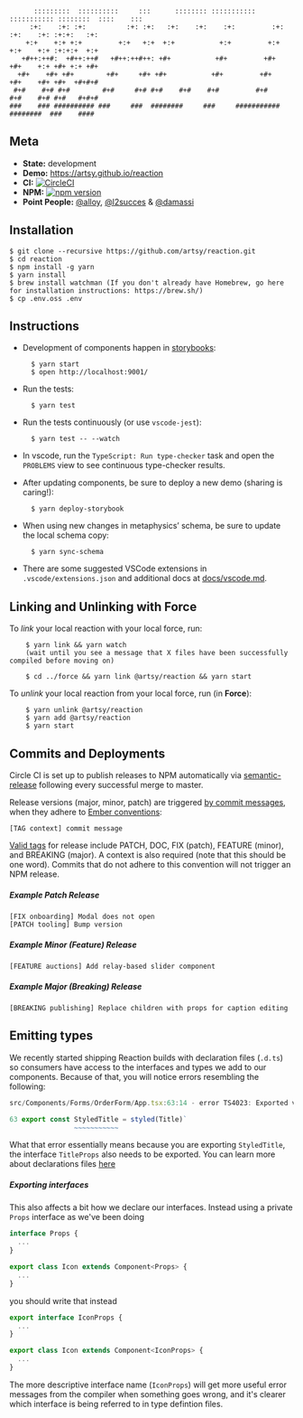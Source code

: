           :::::::::  ::::::::::     :::      :::::::: ::::::::::: ::::::::::: ::::::::  ::::    :::
         :+:    :+: :+:          :+: :+:   :+:    :+:    :+:         :+:    :+:    :+: :+:+:   :+:
        +:+    +:+ +:+         +:+   +:+  +:+           +:+         +:+    +:+    +:+ :+:+:+  +:+
       +#++:++#:  +#++:++#   +#++:++#++: +#+           +#+         +#+    +#+    +:+ +#+ +:+ +#+
      +#+    +#+ +#+        +#+     +#+ +#+           +#+         +#+    +#+    +#+ +#+  +#+#+#
     #+#    #+# #+#        #+#     #+# #+#    #+#    #+#         #+#    #+#    #+# #+#   #+#+#
    ###    ### ########## ###     ###  ########     ###     ########### ########  ###    ####

## Meta

- **State:** development
- **Demo:** <https://artsy.github.io/reaction>
- **CI:** [![CircleCI](https://circleci.com/gh/artsy/reaction.svg?style=shield)](https://circleci.com/gh/artsy/reaction)
- **NPM:** [![npm version](https://badge.fury.io/js/%40artsy%2Freaction.svg)](https://www.npmjs.com/package/@artsy/reaction)
- **Point People:** [@alloy](https://github.com/alloy), [@l2succes](https://github.com/l2succes) & [@damassi](https://github.com/damassi)

## Installation

    $ git clone --recursive https://github.com/artsy/reaction.git
    $ cd reaction
    $ npm install -g yarn
    $ yarn install
    $ brew install watchman (If you don't already have Homebrew, go here for installation instructions: https://brew.sh/)
    $ cp .env.oss .env

## Instructions

- Development of components happen in [storybooks](https://getstorybook.io):

        $ yarn start
        $ open http://localhost:9001/

- Run the tests:

        $ yarn test

- Run the tests continuously (or use `vscode-jest`):

        $ yarn test -- --watch

- In vscode, run the `TypeScript: Run type-checker` task and open the `PROBLEMS` view to see continuous type-checker
  results.

- After updating components, be sure to deploy a new demo (sharing is caring!):

        $ yarn deploy-storybook

- When using new changes in metaphysics’ schema, be sure to update the local schema copy:

        $ yarn sync-schema

* There are some suggested VSCode extensions in `.vscode/extensions.json` and additional docs at [docs/vscode.md](docs/vscode.md).

## Linking and Unlinking with Force

To _link_ your local reaction with your local force, run:

        $ yarn link && yarn watch
        (wait until you see a message that X files have been successfully compiled before moving on)

        $ cd ../force && yarn link @artsy/reaction && yarn start

To _unlink_ your local reaction from your local force, run (in **Force**):

        $ yarn unlink @artsy/reaction
        $ yarn add @artsy/reaction
        $ yarn start

## Commits and Deployments

Circle CI is set up to publish releases to NPM automatically via [semantic-release](https://github.com/semantic-release/semantic-release) following every successful merge to master.

Release versions (major, minor, patch) are triggered [by commit messages](https://github.com/semantic-release/semantic-release#commit-message-format), when they adhere to [Ember conventions](https://github.com/conventional-changelog/conventional-changelog/blob/master/packages/conventional-changelog-ember/README.md):

```
[TAG context] commit message
```

[Valid tags](https://github.com/artsy/reaction/blob/master/package.json#L175) for release include PATCH, DOC, FIX (patch), FEATURE (minor), and BREAKING (major). A context is also required (note that this should be one word). Commits that do not adhere to this convention will not trigger an NPM release.

##### Example Patch Release

```
[FIX onboarding] Modal does not open
[PATCH tooling] Bump version
```

##### Example Minor (Feature) Release

```
[FEATURE auctions] Add relay-based slider component
```

##### Example Major (Breaking) Release

```
[BREAKING publishing] Replace children with props for caption editing
```

## Emitting types

We recently started shipping Reaction builds with declaration files (`.d.ts`) so consumers have access to the interfaces and types we add to our components. Because of that, you will notice errors resembling the following:

```typescript
src/Components/Forms/OrderForm/App.tsx:63:14 - error TS4023: Exported variable 'StyledTitle' has or is using name 'TitleProps' from external module "/Users/lucsucces/Projects/reaction/src/Components/Title" but cannot be named.

63 export const StyledTitle = styled(Title)`
                ~~~~~~~~~~~
```

What that error essentially means because you are exporting `StyledTitle`, the interface `TitleProps` also needs to be exported. You can learn more about declarations files [here](https://www.typescriptlang.org/docs/handbook/declaration-files/introduction.html)

##### Exporting interfaces

This also affects a bit how we declare our interfaces. Instead using a private `Props` interface as we've been doing

```typescript
interface Props {
  ...
}

export class Icon extends Component<Props> {
  ...
}
```

you should write that instead

```typescript
export interface IconProps {
  ...
}

export class Icon extends Component<IconProps> {
  ...
}
```

The more descriptive interface name (`IconProps`) will get more useful error messages from the compiler when something goes wrong,
and it's clearer which interface is being referred to in type defintion files.
